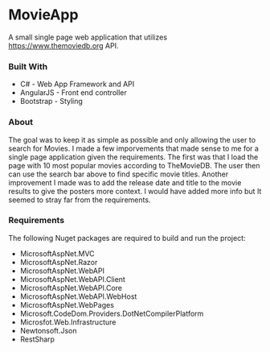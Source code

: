 # MovieApp
A small single page web application that utilizes https://www.themoviedb.org API.

### Built With
- C# - Web App Framework and API
- AngularJS - Front end controller
- Bootstrap - Styling

### About
The goal was to keep it as simple as possible and only allowing the user to search for Movies. I made a few imporvements that made sense to me for a single page application given the requirements. The first was that I load the page with 10 most popular movies according to TheMovieDB. The user then can use the search bar above to find specific movie titles. Another improvement I made was to add the release date and title to the movie results to give the posters more context. I would have added more info but It seemed to stray far from the requirements.

### Requirements
The following Nuget packages are required to build and run the project:
- MicrosoftAspNet.MVC
- MicrosoftAspNet.Razor
- MicrosoftAspNet.WebAPI
- MicrosoftAspNet.WebAPI.Client
- MicrosoftAspNet.WebAPI.Core
- MicrosoftAspNet.WebAPI.WebHost
- MicrosoftAspNet.WebPages
- Microsoft.CodeDom.Providers.DotNetCompilerPlatform
- Microsfot.Web.Infrastructure
- Newtonsoft.Json
- RestSharp

